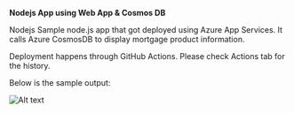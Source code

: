 **Nodejs App using Web App & Cosmos DB**

Nodejs Sample node.js app that got deployed using Azure App Services. It calls Azure CosmosDB to display mortgage product information.


Deployment happens through GitHub Actions. Please check Actions tab for the history.

Below is the sample output:

![Alt text](image.png)